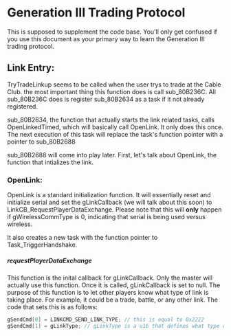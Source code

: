 # Generation III Trading Protocol
This is supposed to supplement the code base. You'll only get confused if you use this document as your primary way to learn the Generation III trading protocol.
## Link Entry:
TryTradeLinkup seems to be called when the user trys to trade at the Cable Club. the most important thing this function does is call sub_80B236C. All sub_80B236C does is register sub_80B2634 as a task if it not already registered.

sub_80B2634, the function that actually starts the link related tasks, calls OpenLinkedTimed, which will basically call OpenLink. It only does this once. The next execution of this task will replace the task's function pointer with a pointer to sub_80B2688

sub_80B2688 will come into play later. First, let's talk about OpenLink, the function that intializes the link.

### OpenLink:
OpenLink is a standard initialization function. It will essentially reset and initialize serial and set the gLinkCallback (we will talk about this soon) to LinkCB_RequestPlayerDataExchange. Please note that this will **only** happen if gWirelessCommType is 0, indicating that serial is being used versus wireless.

It also creates a new task with the function pointer to Task_TriggerHandshake.
##### requestPlayerDataExchange
This function is the inital callback for gLinkCallback. Only the master will actually use this function. Once it is called, gLinkCallback is set to null. The purpose of this function is to let other players know what type of link is taking place. For example, it could be a trade, battle, or any other link. The code that sets this is as follows:

```c
gSendCmd[0] = LINKCMD_SEND_LINK_TYPE; // this is equal to 0x2222
gSendCmd[1] = gLinkType; // gLinkType is a u16 that defines what type of link is taking place 
```
